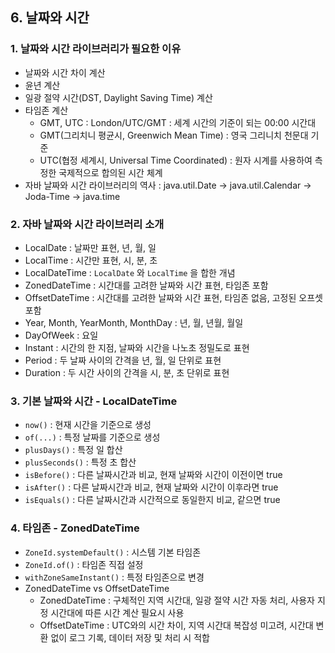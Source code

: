 ## 6. 날짜와 시간

### 1. 날짜와 시간 라이브러리가 필요한 이유
- 날짜와 시간 차이 계산
- 윤년 계산
- 일광 절약 시간(DST, Daylight Saving Time) 계산
- 타임존 계산
  - GMT, UTC : London/UTC/GMT : 세계 시간의 기준이 되는 00:00 시간대
  - GMT(그리치니 평균시, Greenwich Mean Time) : 영국 그리니치 천문대 기준
  - UTC(협정 세계시, Universal Time Coordinated) : 원자 시계를 사용하여 측정한 국제적으로 합의된 시간 체계
- 자바 날짜와 시간 라이브러리의 역사 : java.util.Date -> java.util.Calendar -> Joda-Time -> java.time

### 2. 자바 날짜와 시간 라이브러리 소개
- LocalDate : 날짜만 표현, 년, 월, 일
- LocalTime : 시간만 표현, 시, 분, 초
- LocalDateTime : `LocalDate` 와 `LocalTime` 을 합한 개념
- ZonedDateTime : 시간대를 고려한 날짜와 시간 표현, 타임존 포함
- OffsetDateTime : 시간대를 고려한 날짜와 시간 표현, 타임존 없음, 고정된 오프셋 포함
- Year, Month, YearMonth, MonthDay : 년, 월, 년월, 월일
- DayOfWeek : 요일
- Instant : 시간의 한 지점, 날짜와 시간을 나노초 정밀도로 표현
- Period : 두 날짜 사이의 간격을 년, 월, 일 단위로 표현
- Duration : 두 시간 사이의 간격을 시, 분, 초 단위로 표현

### 3. 기본 날짜와 시간 - LocalDateTime
- `now()` : 현재 시간을 기준으로 생성
- `of(...)` : 특정 날짜를 기준으로 생성
- `plusDays()` : 특정 일 합산
- `plusSeconds()` : 특정 초 합산
- `isBefore()` : 다른 날짜시간과 비교, 현재 날짜와 시간이 이전이면 true
- `isAfter()` : 다른 날짜시간과 비교, 현재 날짜와 시간이 이후라면 true
- `isEquals()` : 다른 날짜시간과 시간적으로 동일한지 비교, 같으면 true

### 4. 타임존 - ZonedDateTime
- `ZoneId.systemDefault()` : 시스템 기본 타임존
- `ZoneId.of()` : 타임존 직접 설정
- `withZoneSameInstant()` : 특정 타임존으로 변경
- ZonedDateTime vs OffsetDateTime
  - ZonedDateTime : 구체적인 지역 시간대, 일광 절약 시간 자동 처리, 사용자 지정 시간대에 따른 시간 계산 필요시 사용
  - OffsetDateTime : UTC와의 시간 차이, 지역 시간대 복잡성 미고려, 시간대 변환 없이 로그 기록, 데이터 저장 및 처리 시 적합

